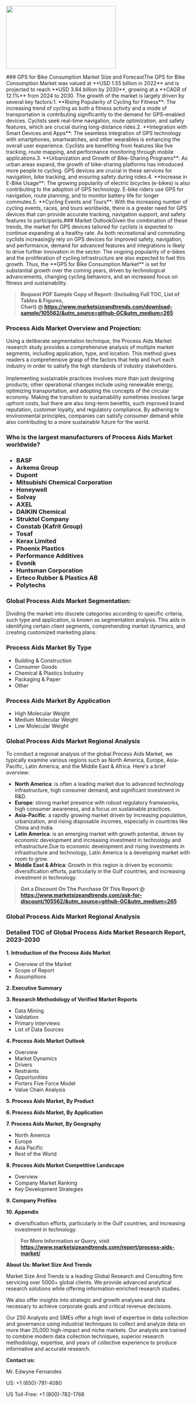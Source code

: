 <p><img class="alignnone size-medium wp-image-20088" src="https://ffe5etoiles.com/wp-content/uploads/2024/12/MST1-300x171.png" alt="" width="300" height="171" /></p>### GPS for Bike Consumption Market Size and ForecastThe GPS for Bike Consumption Market was valued at **USD 1.55 billion in 2022** and is projected to reach **USD 3.84 billion by 2030**, growing at a **CAGR of 12.1%** from 2024 to 2030. The growth of the market is largely driven by several key factors:1. **Rising Popularity of Cycling for Fitness**: The increasing trend of cycling as both a fitness activity and a mode of transportation is contributing significantly to the demand for GPS-enabled devices. Cyclists seek real-time navigation, route optimization, and safety features, which are crucial during long-distance rides.2. **Integration with Smart Devices and Apps**: The seamless integration of GPS technology with smartphones, smartwatches, and other wearables is enhancing the overall user experience. Cyclists are benefiting from features like live tracking, route mapping, and performance monitoring through mobile applications.3. **Urbanization and Growth of Bike-Sharing Programs**: As urban areas expand, the growth of bike-sharing platforms has introduced more people to cycling. GPS devices are crucial in these services for navigation, bike tracking, and ensuring safety during rides.4. **Increase in E-Bike Usage**: The growing popularity of electric bicycles (e-bikes) is also contributing to the adoption of GPS technology. E-bike riders use GPS for navigation, route planning, and to monitor battery life for longer commutes.5. **Cycling Events and Tours**: With the increasing number of cycling events, races, and tours worldwide, there is a greater need for GPS devices that can provide accurate tracking, navigation support, and safety features to participants.### Market OutlookGiven the combination of these trends, the market for GPS devices tailored for cyclists is expected to continue expanding at a healthy rate. As both recreational and commuting cyclists increasingly rely on GPS devices for improved safety, navigation, and performance, demand for advanced features and integrations is likely to drive further innovation in the sector. The ongoing popularity of e-bikes and the proliferation of cycling infrastructure are also expected to fuel this growth. Thus, the **GPS for Bike Consumption Market** is set for substantial growth over the coming years, driven by technological advancements, changing cycling behaviors, and an increased focus on fitness and sustainability.</p><blockquote id="" class=""><strong>Request PDF Sample Copy of Report: (Including Full TOC, List of Tables &amp; Figures, Chart)&nbsp;@&nbsp;<strong><a href="https://www.marketsizeandtrends.com/download-sample/105562/&utm_source=github-GC&utm_medium=265" target="_blank">https://www.marketsizeandtrends.com/download-sample/105562/&utm_source=github-GC&utm_medium=265</a></strong></strong></blockquote><h3 id="" class="">Process Aids Market&nbsp;Overview and Projection:</h3><p id="" class="">Using a deliberate segmentation technique, the Process Aids Market research study provides a comprehensive analysis of multiple market segments, including application, type, and location. This method gives readers a comprehensive grasp of the factors that help and hurt each industry in order to satisfy the high standards of industry stakeholders. <br /> <br />Implementing sustainable practices involves more than just designing products; other operational changes include using renewable energy, optimizing transportation, and adopting the concepts of the circular economy. Making the transition to sustainability sometimes involves large upfront costs, but there are also long-term benefits, such improved brand reputation, customer loyalty, and regulatory compliance. By adhering to environmental principles, companies can satisfy consumer demand while also contributing to a more sustainable future for the world.</p><h3 id="" class="">Who is the largest manufacturers of&nbsp;Process Aids Market worldwide?</h3><h3 class=""><p><ul><li>BASF </li><li> Arkema Group </li><li> Dupont </li><li> Mitsubishi Chemical Corporation </li><li> Honeywell </li><li> Solvay </li><li> AXEL </li><li> DAIKIN Chemical </li><li> Struktol Company </li><li> Constab (Kafrit Group) </li><li> Tosaf </li><li> Kerax Limited </li><li> Phoenix Plastics </li><li> Performance Additives </li><li> Evonik </li><li> Huntsman Corporation </li><li> Erteco Rubber & Plastics AB </li><li> Polytechs</li></ul></p></h3><h3 id="" class="">Global&nbsp;Process Aids Market Segmentation:</h3><p id="" class="">Dividing the market into discrete categories according to specific criteria, such type and application, is known as segmentation analysis. This aids in identifying certain client segments, comprehending market dynamics, and creating customized marketing plans.</p><h3 id="" class="">Process Aids Market&nbsp;By Type</h3><p><p><ul><li>Building & Construction </li><li> Consumer Goods </li><li> Chemical & Plastics Industry </li><li> Packaging & Paper </li><li> Other</p></li></ul></p></p><h3 id="" class="">Process Aids Market&nbsp;By Application</h3><p class=""><p><ul><li>High Molecular Weight </li><li> Medium Molecular Weight </li><li> Low Molecular Weight</li></ul></p></p><h3 id="" class="">Global Process Aids Market Regional Analysis</h3><p id="" class="">To conduct a regional analysis of the global Process Aids Market, we typically examine various regions such as North America, Europe, Asia-Pacific, Latin America, and the Middle East &amp; Africa. Here's a brief overview:</p><ul><li><strong>North America</strong>: is often a leading market due to advanced technology infrastructure, high consumer demand, and significant investment in R&amp;D.</li><li><strong>Europe</strong>: strong market presence with robust regulatory frameworks, high consumer awareness, and a focus on sustainable practices.</li><li><strong>Asia-Pacific</strong>: a rapidly growing market driven by increasing population, urbanization, and rising disposable incomes, especially in countries like China and India.</li><li><strong>Latin America</strong>: is an emerging market with growth potential, driven by economic development and increasing investment in technology and infrastructure.Due to economic development and rising investments in infrastructure and technology, Latin America is a developing market with room to grow.</li><li><strong>Middle East &amp; Africa</strong>: Growth in this region is driven by economic diversification efforts, particularly in the Gulf countries, and increasing investment in technology.</li></ul><blockquote id="" class=""><strong>Get a Discount On The Purchase Of This Report @ <strong><a href="https://www.marketsizeandtrends.com/ask-for-discount/105562/&utm_source=github-GC&utm_medium=265" target="_blank">https://www.marketsizeandtrends.com/ask-for-discount/105562/&utm_source=github-GC&utm_medium=265</a></strong></strong></blockquote><h3 id="" class="">Global Process Aids Market Regional Analysis</h3><h3 id="" class="">Detailed TOC of Global Process Aids Market Research Report, 2023-2030</h3><p id="" class=""><strong>1. Introduction of the Process Aids Market</strong></p><ul><li>Overview of the Market</li><li>Scope of Report</li><li>Assumptions</li></ul><p id="" class=""><strong>2. Executive Summary</strong></p><p id="" class=""><strong>3. Research Methodology of Verified Market Reports</strong></p><ul><li>Data Mining</li><li>Validation</li><li>Primary Interviews</li><li>List of Data Sources</li></ul><p id="" class=""><strong>4. Process Aids Market Outlook</strong></p><ul><li>Overview</li><li>Market Dynamics</li><li>Drivers</li><li>Restraints</li><li>Opportunities</li><li>Porters Five Force Model</li><li>Value Chain Analysis</li></ul><p id="" class=""><strong>5. Process Aids Market, By Product</strong></p><p id="" class=""><strong>6. Process Aids Market, By Application</strong></p><p id="" class=""><strong>7. Process Aids Market, By Geography</strong></p><ul><li>North America</li><li>Europe</li><li>Asia Pacific</li><li>Rest of the World</li></ul><p id="" class=""><strong>8. Process Aids Market Competitive Landscape</strong></p><ul><li>Overview</li><li>Company Market Ranking</li><li>Key Development Strategies</li></ul><p id="" class=""><strong>9. Company Profiles</strong></p><p id="" class=""><strong>10. Appendix</strong></p><ul><li>diversification efforts, particularly in the Gulf countries, and increasing investment in technology.</li></ul><blockquote id="" class=""><strong>For More Information or Query, visit <strong><strong><a href="https://www.marketsizeandtrends.com/report/process-aids-market/" target="_blank">https://www.marketsizeandtrends.com/report/process-aids-market/</a></strong></strong></strong></blockquote><p id="" class=""><strong>About Us: Market Size And Trends</strong></p><p id="" class="">Market Size And Trends is a leading Global Research and Consulting firm servicing over 5000+ global clients. We provide advanced analytical research solutions while offering information-enriched research studies.</p><p id="" class="">We also offer insights into strategic and growth analyses and data necessary to achieve corporate goals and critical revenue decisions.</p><p id="" class="">Our 250 Analysts and SMEs offer a high level of expertise in data collection and governance using industrial techniques to collect and analyze data on more than 25,000 high-impact and niche markets. Our analysts are trained to combine modern data collection techniques, superior research methodology, expertise, and years of collective experience to produce informative and accurate research.</p><p id="" class=""><strong>Contact us:</strong></p><p id="" class="">Mr. Edwyne Fernandes</p><p id="" class="">US: +1 (650)-781-4080</p><p id="" class="">US Toll-Free: +1 (800)-782-1768</p>
